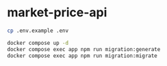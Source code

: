 # market-price-api


```bash
cp .env.example .env
```

```bash
docker compose up -d
docker compose exec app npm run migration:generate
docker compose exec app npm run migration:migrate
```
